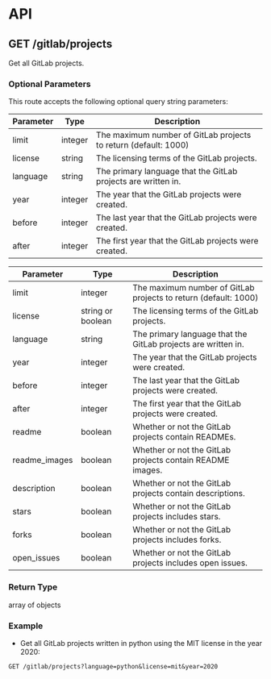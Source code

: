 # API

## GET /gitlab/projects

Get all GitLab projects.  

### Optional Parameters

This route accepts the following optional query string parameters:

| Parameter | Type | Description |
| --- | --- | --- |
| limit | integer | The maximum number of GitLab projects to return (default: 1000) |
| license | string | The licensing terms of the GitLab projects. |
| language | string | The primary language that the GitLab projects are written in. |
| year | integer | The year that the GitLab projects were created. |
| before | integer | The last year that the GitLab projects were created. |
| after | integer | The first year that the GitLab projects were created. |


| Parameter | Type | Description |
| --- | --- | --- |
| limit | integer | The maximum number of GitLab projects to return (default: 1000) |
| license | string or boolean| The licensing terms of the GitLab projects. |
| language | string | The primary language that the GitLab projects are written in. |
| year | integer | The year that the GitLab projects were created. |
| before | integer | The last year that the GitLab projects were created. |
| after | integer | The first year that the GitLab projects were created. |
| readme | boolean | Whether or not the GitLab projects contain READMEs. |
| readme_images | boolean | Whether or not the GitLab projects contain README images. |
| description | boolean | Whether or not the GitLab projects contain descriptions. |
| stars | boolean | Whether or not the GitLab projects includes stars. |
| forks | boolean | Whether or not the GitLab projects includes forks. |
| open_issues | boolean | Whether or not the GitLab projects includes open issues. |

### Return Type

array of objects

### Example

- Get all GitLab projects written in python using the MIT license in the year 2020:
```
GET /gitlab/projects?language=python&license=mit&year=2020
```
